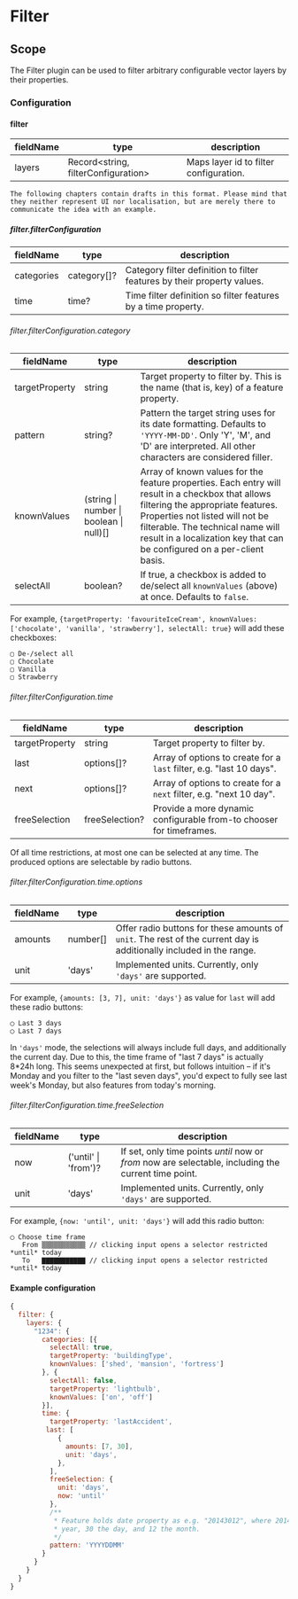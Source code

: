 # Filter

## Scope

The Filter plugin can be used to filter arbitrary configurable vector layers by their properties.

### Configuration

#### filter

| fieldName | type | description |
| - | - | - |
| layers | Record<string, filterConfiguration> | Maps layer id to filter configuration. |

```
The following chapters contain drafts in this format. Please mind that they neither represent UI nor localisation, but are merely there to communicate the idea with an example.
```

##### filter.filterConfiguration

| fieldName | type | description |
| - | - | - |
| categories | category[]? | Category filter definition to filter features by their property values. |
| time | time? | Time filter definition so filter features by a time property. |

###### filter.filterConfiguration.category

| fieldName | type | description |
| - | - | - |
| targetProperty | string | Target property to filter by. This is the name (that is, key) of a feature property. |
| pattern | string? | Pattern the target string uses for its date formatting. Defaults to `'YYYY-MM-DD'`. Only 'Y', 'M', and 'D' are interpreted. All other characters are considered filler. |
| knownValues | (string \| number \| boolean \| null)[] | Array of known values for the feature properties. Each entry will result in a checkbox that allows filtering the appropriate features. Properties not listed will not be filterable. The technical name will result in a localization key that can be configured on a per-client basis. |
| selectAll | boolean? | If true, a checkbox is added to de/select all `knownValues` (above) at once. Defaults to `false`. |

For example, `{targetProperty: 'favouriteIceCream', knownValues: ['chocolate', 'vanilla', 'strawberry'], selectAll: true}` will add these checkboxes:

```
▢ De-/select all
▢ Chocolate
▢ Vanilla
▢ Strawberry
```

###### filter.filterConfiguration.time

| fieldName | type | description |
| - | - | - |
| targetProperty | string | Target property to filter by. |
| last | options[]? | Array of options to create for a `last` filter, e.g. "last 10 days". |
| next | options[]? | Array of options to create for a `next` filter, e.g. "next 10 day". |
| freeSelection | freeSelection? | Provide a more dynamic configurable from-to chooser for timeframes. |

Of all time restrictions, at most one can be selected at any time. The produced options are selectable by radio buttons.

###### filter.filterConfiguration.time.options

| fieldName | type | description |
| - | - | - |
| amounts | number[] | Offer radio buttons for these amounts of `unit`. The rest of the current day is additionally included in the range. |
| unit | 'days' | Implemented units. Currently, only `'days'` are supported. |

For example, `{amounts: [3, 7], unit: 'days'}` as value for `last` will add these radio buttons:

```
◯ Last 3 days
◯ Last 7 days
```

In `'days'` mode, the selections will always include full days, and additionally the current day. Due to this, the time frame of "last 7 days" is actually 8*24h long. This seems unexpected at first, but follows intuition – if it's Monday and you filter to the "last seven days", you'd expect to fully see last week's Monday, but also features from today's morning.

###### filter.filterConfiguration.time.freeSelection

| fieldName | type | description |
| - | - | - |
| now | ('until' \| 'from')? | If set, only time points *until* now or *from* now are selectable, including the current time point. |
| unit | 'days' | Implemented units. Currently, only `'days'` are supported. |

For example, `{now: 'until', unit: 'days'}` will add this radio button:

```
◯ Choose time frame
   From ▒▒▒▒▒▒▒▒▒▒▒ // clicking input opens a selector restricted *until* today
   To   ▇▇▇▇▇▇▇▇▇▇▇ // clicking input opens a selector restricted *until* today
```

#### Example configuration

```js
{
  filter: {
    layers: {
      "1234": {
        categories: [{
          selectAll: true,
          targetProperty: 'buildingType',
          knownValues: ['shed', 'mansion', 'fortress']
        }, {
          selectAll: false,
          targetProperty: 'lightbulb',
          knownValues: ['on', 'off']
        }],
        time: {
          targetProperty: 'lastAccident',
         last: [
            {
              amounts: [7, 30],
              unit: 'days',
            },
          ],
          freeSelection: {
            unit: 'days',
            now: 'until'
          },
          /**
           * Feature holds date property as e.g. "20143012", where 2014 is the
           * year, 30 the day, and 12 the month.
           */
          pattern: 'YYYYDDMM'
        }
      }
    }
  }
}
```
